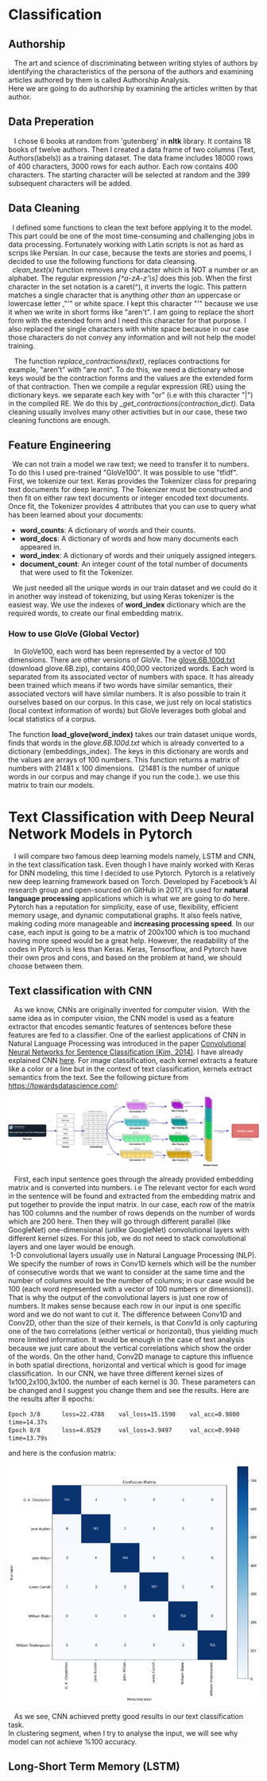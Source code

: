 # Classification
## Authorship
&nbsp;&nbsp; The art and science of discriminating between writing styles of authors by identifying the characteristics of the persona of the authors and examining articles authored by them is called Authorship Analysis.<br/>
Here we are going to do authorship by examining the articles written by that author. <br/>

## Data Preperation
&nbsp;&nbsp; I chose 6 books at random from 'gutenberg' in **nltk** library. It contains 18 books of twelve authors. Then I created a data frame of two columns (Text, Authors(labels)) as a training dataset.  The data frame includes 18000 rows of 400 characters, 3000 rows for each author. Each row contains 400 characters. The starting character will be selected at random and the 399 subsequent characters will be added.

## Data Cleaning
&nbsp;&nbsp;I defined some functions to clean the text before applying it to the model. This part could be one of the most time-consuming and challenging jobs in data processing. Fortunately working with Latin scripts is not as hard as scrips like Persian. In our case, because the texts are stories and poems, I decided to use the following functions for data cleansing. <br/>
&nbsp;&nbsp;*clean_text(x)* function removes any character which is NOT a number or an alphabet. The regular expression *[^a-zA-z'\s]* does this job. When the first character in the set notation is a caret(^), it inverts the logic. This pattern matches a single character that is anything *other than* an uppercase or lowercase letter ,"'" or white space. I kept this character "'" because we use it when we write in short forms like "aren't". I am going to replace the short form with the extended form and I need this character for that purpose. I also replaced the single characters with white space because in our case those characters do not convey any information and will not help the model training. <br/>

&nbsp;&nbsp; The function *replace_contractions(text)*, replaces contractions for example, "aren't" with "are not". To do this, we need a dictionary whose keys would be the contraction forms and the values are the extended form of that contraction. Then we compile a regular expression (RE) using the dictionary keys. we separate each key with "or" (i.e with this character "|") in the compiled RE. We do this by *_get_contractions(contraction_dict)*.
Data cleaning usually involves many other activities but in our case, these two cleaning functions are enough.

## Feature Engineering
&nbsp;&nbsp;We can not train a model we raw text; we need to transfer it to numbers. To do this I used pre-trained "GloVe100". It was possible to use "tfidf".<br/>
First, we tokenize our text. Keras provides the Tokenizer class for preparing text documents for deep learning. The Tokenizer must be constructed and then fit on either raw text documents or integer encoded text documents.
Once fit, the Tokenizer provides 4 attributes that you can use to query what has been learned about your documents:

- **word_counts**: A dictionary of words and their counts.
- **word_docs**: A dictionary of words and how many documents each appeared in.
- **word_index**: A dictionary of words and their uniquely assigned integers.
- **document_count**: An integer count of the total number of documents that were used to fit the Tokenizer. <br/>

&nbsp;&nbsp;We just needed all the unique words in our train dataset and we could do it in another way instead of tokenizing, but using Keras tokenizer is the easiest way. We use the indexes of **word_index** dictionary which are the required words, to create our final embedding matrix. <br/>

### How to use GloVe (Global Vector)
&nbsp;&nbsp; In GloVe100, each word has been represented by a vector of 100 dimensions. There are other versions of GloVe. The [glove.6B.100d.txt](https://nlp.stanford.edu/projects/glove/) (download glove.6B.zip), contains 400,000 vectorized words. Each word is separated from its associated vector of numbers with space. It has already been trained which means if two words have similar semantics, their associated vectors will have similar numbers. It is also possible to train it ourselves based on our corpus. In this case, we just rely on local statistics (local context information of words) but GloVe leverages both global and local statistics of a corpus. <br/>

The function **load_glove(word_index)** takes our train dataset unique words, finds that words in the *glove.6B.100d.txt* which is already converted to a dictionary (embeddings_index). The keys in this dictionary are words and the values are arrays of 100 numbers. This function returns a matrix of numbers with 21481 x 100 dimensions.  (21481 is the number of unique words in our corpus and may change if you run the code.). we use this matrix to train our models. <br/>

# Text Classification with Deep Neural Network Models in Pytorch
&nbsp;&nbsp; I will compare two famous deep learning models namely, LSTM and CNN, in the text classification task. Even though I have mainly worked with Keras for DNN modeling, this time I decided to use Pytorch. Pytorch is a relatively new deep learning framework based on Torch. Developed by Facebook’s AI research group and open-sourced on GitHub in 2017, it’s used for **natural language processing** applications which is what we are going to do here. Pytorch has a reputation for simplicity, ease of use, flexibility, efficient memory usage, and dynamic computational graphs. It also feels native, making coding more manageable and **increasing processing speed**. In our case, each input is going to be a matrix of 200x100 which is too muchand having more speed would be a great help. However, the readability of the codes in Pytorch is less than Keras. Keras, Tensorflow, and Pytorch have their own pros and cons, and based on the problem at hand, we should choose between them.
## Text classification with CNN  
&nbsp;&nbsp; As we know, CNNs are originally invented for computer vision.  With the same idea as in computer vision, the CNN model is used as a feature extractor that encodes semantic features of sentences before these features are fed to a classifier. One of the earliest applications of CNN in Natural Language Processing was introduced in the paper [Convolutional Neural Networks for Sentence Classification (Kim, 2014)](https://arxiv.org/abs/1408.5882). I have already explained CNN [here](https://github.com/HosseinDvz/Python/tree/main/Deep-Learning/CNN). For image classification, each kernel extracts a feature like a color or a line but in the context of text classification, kernels extract semantics from the text. See the following picture from https://towardsdatascience.com/:

<p align="center"><img src="images/CNNtext.jpeg"><br/>
  
 &nbsp;&nbsp; First, each input sentence goes through the already provided embedding matrix and is converted into numbers. i.e The relevant vector for each word in the sentence will be found and extracted from the embedding matrix and put together to provide the input matrix. In our case, each row of the matrix has 100 columns and the number of rows depends on the number of words which are 200 here. Then they will go through different parallel (like GoogleNet) one-dimensional (unlike GoogleNet) convolutional layers with different kernel sizes. For this job, we do not need to stack convolutional layers and one layer would be enough.<br/>
 1-D convolutional layers usually use in Natural Language Processing (NLP). We specify the number of rows in Conv1D kernels which will be the number of consecutive words that we want to consider at the same time and the number of columns would be the number of columns; in our case would be 100 (each word represented with a vector of 100 numbers or dimensions)). That is why the output of the convolutional layers is just one row of numbers. It makes sense because each row in our input is one specific word and we do not want to cut it. The difference between Conv1D and Conv2D, other than the size of their kernels, is that Conv1d is only capturing one of the two correlations (either vertical or horizontal), thus yielding much more limited information. It would be enough in the case of text analysis because we just care about the vertical correlations which show the order of the words. On the other hand, Conv2D manage to capture this influence in both spatial directions, horizontal and vertical which is good for image classification.
 In our CNN, we have three different kernel sizes of 1x100,2x100,3x100. the number of each kernel is 30. These parameters can be changed and I suggest you change them and see the results. Here are the results after 8 epochs:<br/>
  ```
  Epoch 3/8 	 loss=22.4788 	 val_loss=15.1590  	 val_acc=0.9800  	 time=14.37s
  Epoch 8/8 	 loss=4.8529 	 val_loss=3.9497  	 val_acc=0.9940  	 time=13.79s
  ```
  and here is the confusion matrix:<br/>
  <p align="center"><img src="images/ConfusionCnn.png"><br/>
    
 
 &nbsp;&nbsp; As we see, CNN achieved pretty good results in our text classification task.<br/>
  In clustering segment, when I try to analyse the input, we will see why model can not achieve %100 accuracy.
 
 ## Long-Short Term Memory (LSTM)


